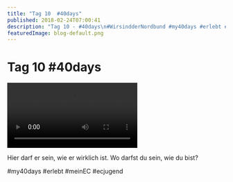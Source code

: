 ```yaml
---
title: "Tag 10  #40days"
published: 2018-02-24T07:00:41
description: "Tag 10 - #40days\n#WirsindderNordbund #my40days #erlebt #meinEC #ecjugend"
featuredImage: blog-default.png
---
```


# Tag 10  #40days



<video preload="metadata" controls="controls"><source type="video/mp4" src="old/40DAYS_02-24_IN-tag-10_video.mp4"><a href="old/40DAYS_02-24_IN-tag-10_video.mp4">https://www.ec-nordbund.de/wp-content/uploads/40DAYS_02-24_IN-tag-10_video.mp4</a></video>

Hier darf er sein, wie er wirklich ist. Wo darfst du sein, wie du bist?

#my40days #erlebt #meinEC #ecjugend